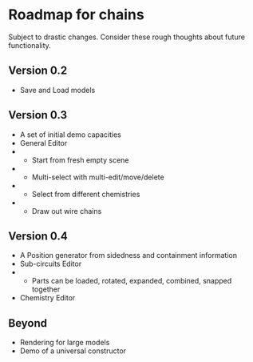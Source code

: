 # Roadmap for chains
Subject to drastic changes. Consider these rough thoughts about future functionality.

## Version 0.2
- Save and Load models

## Version 0.3
- A set of initial demo capacities
- General Editor
- - Start from fresh empty scene
- - Multi-select with multi-edit/move/delete
- - Select from different chemistries
- - Draw out wire chains

## Version 0.4
- A Position generator from sidedness and containment information
- Sub-circuits Editor
- - Parts can be loaded, rotated, expanded, combined, snapped together
- Chemistry Editor

## Beyond
- Rendering for large models
- Demo of a universal constructor
